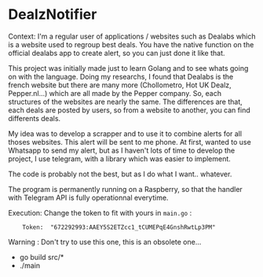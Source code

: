 # DealzNotifier

Context: 
I'm a regular user of applications / websites such as Dealabs which is a website used to regroup best deals.
You have the native function on the official dealabs app to create alert, so you can just done it like that.

This project was initially made just to learn Golang and to see whats going on with the language.
Doing my researchs, I found that Dealabs is the french website but there are many more (Chollometro, Hot UK Dealz, Pepper.nl...)
which are all made by the Pepper company. So, each structures of the websites are nearly the same.
The differences are that, each deals are posted by users, so from a website to another, you can find differents deals.
 
My idea was to develop a scrapper and to use it to combine alerts for all thoses websites.
This alert will be sent to me phone. At first, wanted to use Whatsapp to send my alert, but as I haven't lots of time to develop the project,
I use telegram, with a library which was easier to implement.

The code is probably not the best, but as I do what I want.. whatever.

The program is permanently running on a Raspberry, so that the handler with Telegram API is fully operationnal everytime.

Execution:
Change the token to fit with yours in `main.go` :
```
	Token:  "672292993:AAEY5S2ETZcc1_tCUMEPqE4GnshRwtLp3PM"
```

Warning : Don't try to use this one, this is an obsolete one...

- go build src/*
- ./main
